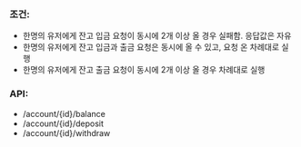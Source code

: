 ### 조건:

- 한명의 유저에게 잔고 입금 요청이 동시에 2개 이상 올 경우 실패함. 응답값은 자유
- 한명의 유저에게 잔고 입금과 출금 요청은 동시에 올 수 있고, 요청 온 차례대로 실행
- 한명의 유저에게 잔고 출금 요청이 동시에 2개 이상 올 경우 차례대로 실행

### API:

- /account/{id}/balance
- /account/{id}/deposit
- /account/{id}/withdraw
